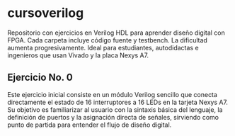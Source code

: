 # cursoverilog
Repositorio con ejercicios en Verilog HDL para aprender diseño digital con FPGA. Cada carpeta incluye código fuente y testbench. La dificultad aumenta progresivamente. Ideal para estudiantes, autodidactas e ingenieros que usan Vivado y la placa Nexys A7.

## Ejercicio No. 0
Este ejercicio inicial consiste en un módulo Verilog sencillo que conecta directamente el estado de 16 interruptores a 16 LEDs en la tarjeta Nexys A7. Su objetivo es familiarizar al usuario con la sintaxis básica del lenguaje, la definición de puertos y la asignación directa de señales, sirviendo como punto de partida para entender el flujo de diseño digital.
